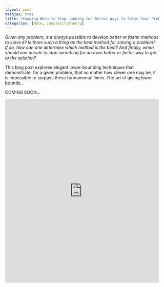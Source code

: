 ```yaml
---
layout: post
mathjax: true
title: "Knowing When to Stop Looking for Better Ways to Solve Your Problems"
categories: [Note, ComplexityTheory]
---
```


*Given any problem, is it always possible to develop better or faster methods to solve it? Is there such a thing as the best method for solving a problem? If so, how can one determine which method is the best? And finally, when should one decide to stop searching for an even better or faster way to get to the solution?*

This blog post explores elegant lower-bounding techniques that demonstrate, for a given problem, that no matter how clever one may be, it is impossible to surpass these fundamental limits. The art of giving lower bounds...

COMING SOON...

<iframe
    src= "https://mybinder.org/v2/gh/o-qcblog/voila/HEAD?urlpath=voila/render/Post8_InteractiveCode1.ipynb"
    width="100%"
    height="600"
    frameborder="0"
    allowfullscreen>
</iframe>

